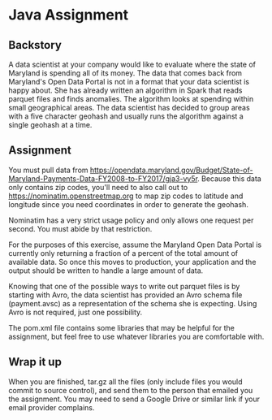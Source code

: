 # Java Assignment

## Backstory

A data scientist at your company would like to evaluate where the state of Maryland is spending all of its money. The
data that comes back from Maryland's Open Data Portal is not in a format that your data scientist is happy about. She
has already written an algorithm in Spark that reads parquet files and finds anomalies. The algorithm looks at spending
within small geographical areas. The data scientist has decided to group areas with a five character geohash and usually
runs the algorithm against a single geohash at a time. 


## Assignment

You must pull data from https://opendata.maryland.gov/Budget/State-of-Maryland-Payments-Data-FY2008-to-FY2017/gja3-vy5r. 
Because this data only contains zip codes, you'll need to also call out to
https://nominatim.openstreetmap.org to map zip codes to latitude and longitude since you need coordinates in order to
generate the geohash.

Nominatim has a very strict usage policy and only allows one request per second. You must abide by that restriction.

For the purposes of this exercise, assume the Maryland Open Data Portal is currently only returning a fraction of a percent
of the total amount of available data. So once this moves to production, your application and the output should be written
to handle a large amount of data.
 
Knowing that one of the possible ways to write out parquet files is by starting with Avro, the data scientist has provided 
an Avro schema file (payment.avsc) as a representation of the schema she is expecting. Using Avro is not required, just one 
possibility.

The pom.xml file contains some libraries that may be helpful for the assignment, but feel free to use whatever libraries 
you are comfortable with.

## Wrap it up

When you are finished, tar.gz all the files (only include files you would commit to source control), and send them to the person that emailed you the assignment.
You may need to send a Google Drive or similar link if your email provider complains.
